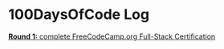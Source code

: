 # 100DaysOfCode Log

[**Round 1:** complete FreeCodeCamp.org Full-Stack Certification](./Round%201.md)